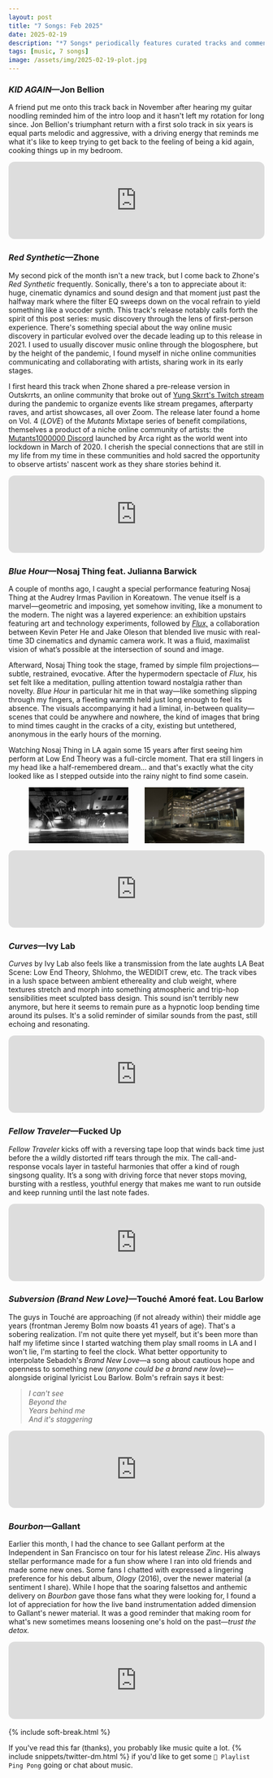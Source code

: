 ```yaml
---
layout: post
title: "7 Songs: Feb 2025"
date: 2025-02-19
description: "*7 Songs* periodically features curated tracks and commentary for a more personal music discovery experience."
tags: [music, 7 songs]
image: /assets/img/2025-02-19-plot.jpg
---
```


### _KID AGAIN_—Jon Bellion

A friend put me onto this track back in November after hearing my guitar noodling reminded him of the intro loop and it hasn't left my rotation for long since. Jon Bellion's triumphant return with a first solo track in six years is equal parts melodic and aggressive, with a driving energy that reminds me what it's like to keep trying to get back to the feeling of being a kid again, cooking things up in my bedroom.

<iframe class="mt-50" style="border-radius:12px" src="https://open.spotify.com/embed/track/0FcVZWtHJ0XoHhbT8fiyAg?utm_source=generator" width="100%" height="152" frameBorder="0" allowfullscreen="" allow="autoplay; clipboard-write; encrypted-media; fullscreen; picture-in-picture" loading="lazy"></iframe>

<h3 class="mt-200"><em>Red Synthetic</em>—Zhone</h3>

My second pick of the month isn't a new track, but I come back to Zhone's _Red Synthetic_ frequently. Sonically, there's a ton to appreciate about it: huge, cinematic dynamics and sound design and that moment just past the halfway mark where the filter EQ sweeps down on the vocal refrain to yield something like a vocoder synth. This track's release notably calls forth the spirit of this post series: music discovery through the lens of first-person experience. There's something special about the way online music discovery in particular evolved over the decade leading up to this release in 2021. I used to usually discover music online through the blogosphere, but by the height of the pandemic, I found myself in niche online communities communicating and collaborating with artists, sharing work in its early stages.

I first heard this track when Zhone shared a pre-release version in Outskrrts, an online community that broke out of [Yung Skrrt's Twitch stream](twitch.tv/yungskrrt) during the pandemic to organize events like stream pregames, afterparty raves, and artist showcases, all over Zoom. The release later found a home on Vol. 4 (_LOVE_) of the _Mutants_ Mixtape series of benefit compilations, themselves a product of a niche online community of artists: the [Mutants1000000 Discord](https://discord.com/invite/RnSWscwmaw) launched by Arca right as the world went into lockdown in March of 2020. I cherish the special connections that are still in my life from my time in these communities and hold sacred the opportunity to observe artists' nascent work as they share stories behind it.

<iframe class="mt-50" style="border-radius:12px" src="https://open.spotify.com/embed/track/4RCpC8oxbkqZRwidTkjgRv?utm_source=generator" width="100%" height="152" frameBorder="0" allowfullscreen="" allow="autoplay; clipboard-write; encrypted-media; fullscreen; picture-in-picture" loading="lazy"></iframe>

<h3 class="mt-200"><em>Blue Hour</em>—Nosaj Thing feat. Julianna Barwick</h3>

A couple of months ago, I caught a special performance featuring Nosaj Thing at the Audrey Irmas Pavilion in Koreatown. The venue itself is a marvel—geometric and imposing, yet somehow inviting, like a monument to the modern. The night was a layered experience: an exhibition upstairs featuring art and technology experiments, followed by [_Flux,_](https://www.kevinpeterhe.com/flux) a collaboration between Kevin Peter He and Jake Oleson that blended live music with real-time 3D cinematics and dynamic camera work. It was a fluid, maximalist vision of what’s possible at the intersection of sound and image.

Afterward, Nosaj Thing took the stage, framed by simple film projections—subtle, restrained, evocative. After the hypermodern spectacle of _Flux,_ his set felt like a meditation, pulling attention toward nostalgia rather than novelty. _Blue Hour_ in particular hit me in that way—like something slipping through my fingers, a fleeting warmth held just long enough to feel its absence. The visuals accompanying it had a liminal, in-between quality—scenes that could be anywhere and nowhere, the kind of images that bring to mind times caught in the cracks of a city, existing but untethered, anonymous in the early hours of the morning.

Watching Nosaj Thing in LA again some 15 years after first seeing him perform at Low End Theory was a full-circle moment. That era still lingers in my head like a half-remembered dream... and that's exactly what the city looked like as I stepped outside into the rainy night to find some casein.

<figure style="display: grid; grid-template-columns: auto auto; grid-gap: 32px">
    <img alt="Audrey Irmas Pavillion" src="/assets/img/2025-02-19-audrey-irmas-pavillion.jpg" />
    <img alt="spooky parking lot" src="/assets/img/2025-02-19-plot.jpg" />
</figure>

<iframe style="border-radius:12px" src="https://open.spotify.com/embed/track/6f9BnONLZr0rpB5thUzzlW?utm_source=generator" width="100%" height="152" frameBorder="0" allowfullscreen="" allow="autoplay; clipboard-write; encrypted-media; fullscreen; picture-in-picture" loading="lazy"></iframe>

<h3 class="mt-200"><em>Curves</em>—Ivy Lab</h3>

_Curves_ by Ivy Lab also feels like a transmission from the late aughts LA Beat Scene: Low End Theory, Shlohmo, the WEDIDIT crew, etc. The track vibes in a lush space between ambient ethereality and club weight, where textures stretch and morph into something atmospheric and trip-hop sensibilities meet sculpted bass design. This sound isn't terribly new anymore, but here it seems to remain pure as a hypnotic loop bending time around its pulses. It's a solid reminder of similar sounds from the past, still echoing and resonating.

<iframe class="mt-50" style="border-radius:12px" src="https://open.spotify.com/embed/track/14gFoEG2vJmqM7LaYRJ49m?utm_source=generator" width="100%" height="152" frameBorder="0" allowfullscreen="" allow="autoplay; clipboard-write; encrypted-media; fullscreen; picture-in-picture" loading="lazy"></iframe>

<h3 class="mt-200"><em>Fellow Traveler</em>—Fucked Up</h3>

_Fellow Traveler_ kicks off with a reversing tape loop that winds back time just before the a wildly distorted riff tears through the mix. The call-and-response vocals layer in tasteful harmonies that offer a kind of rough singsong quality. It’s a song with driving force that never stops moving, bursting with a restless, youthful energy that makes me want to run outside and keep running until the last note fades.

<iframe class="mt-50" style="border-radius:12px" src="https://open.spotify.com/embed/track/6OGg4W6YQ0VO7SOvWvYLV8?utm_source=generator" width="100%" height="152" frameBorder="0" allowfullscreen="" allow="autoplay; clipboard-write; encrypted-media; fullscreen; picture-in-picture" loading="lazy"></iframe>

<h3 class="mt-200"><em>Subversion (Brand New Love)</em>—Touché Amoré feat. Lou Barlow</h3>

The guys in Touché are approaching (if not already within) their middle age years (frontman Jeremy Bolm now boasts 41 years of age). That's a sobering realization. I'm not quite there yet myself, but it's been more than half my lifetime since I started watching them play small rooms in LA and I won't lie, I'm starting to feel the clock. What better opportunity to interpolate Sebadoh's _Brand New Love_—a song about cautious hope and openness to something new (_anyone could be a brand new love_)—alongside original lyricist Lou Barlow. Bolm's refrain says it best:

> _I can't see_<br>
> _Beyond the_<br>
> _Years behind me_<br>
> _And it's staggering_

<iframe class="mt-50" style="border-radius:12px" src="https://open.spotify.com/embed/track/2Yc1uDPTWtZtQdOYdCdmYl?utm_source=generator" width="100%" height="152" frameBorder="0" allowfullscreen="" allow="autoplay; clipboard-write; encrypted-media; fullscreen; picture-in-picture" loading="lazy"></iframe>

<h3 class="mt-200"><em>Bourbon</em>—Gallant</h3>

Earlier this month, I had the chance to see Gallant perform at the Independent in San Francisco on tour for his latest release _Zinc_. His always stellar performance made for a fun show where I ran into old friends and made some new ones. Some fans I chatted with expressed a lingering preference for his debut album, _Ology_ (2016), over the newer material (a sentiment I share). While I hope that the soaring falsettos and anthemic delivery on _Bourbon_ gave those fans what they were looking for, I found a lot of appreciation for how the live band instrumentation added dimension to Gallant's newer material. It was a good reminder that making room for what's new sometimes means loosening one's hold on the past—_trust the detox._

<iframe class="mt-50" style="border-radius:12px" src="https://open.spotify.com/embed/track/3Dp5SHGbRIqjGGI3cPdESA?utm_source=generator" width="100%" height="152" frameBorder="0" allowfullscreen="" allow="autoplay; clipboard-write; encrypted-media; fullscreen; picture-in-picture" loading="lazy"></iframe>

{% include soft-break.html %}

If you've read this far (thanks), you probably like music quite a lot. {% include snippets/twitter-dm.html %} if you'd like to get some <code>🏓 Playlist Ping Pong</code> going or chat about music.

